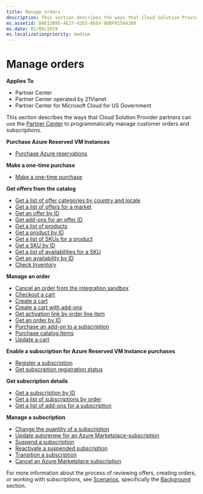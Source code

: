 ```yaml
---
title: Manage orders
description: This section describes the ways that Cloud Solution Provider partners can use the Partner Center to programmatically manage customer orders and subscriptions.
ms.assetid: D4E13B95-4E27-42E5-86E4-9DBF91564209
ms.date: 01/09/2019
ms.localizationpriority: medium
---
```


# Manage orders


**Applies To**

- Partner Center
- Partner Center operated by 21Vianet
- Partner Center for Microsoft Cloud for US Government

This section describes the ways that Cloud Solution Provider partners can use the [Partner Center](index.md) to programmatically manage customer orders and subscriptions.

**Purchase Azure Reserved VM Instances**  
- [Purchase Azure reservations](purchase-azure-reservations.md)   

**Make a one-time purchase**  
- [Make a one-time purchase](make-a-one-time-purchase.md) 

**Get offers from the catalog**  
- [Get a list of offer categories by country and locale](get-a-list-of-offer-categories-by-country-and-locale.md)
- [Get a list of offers for a market](get-a-list-of-offers-for-a-market.md)
- [Get an offer by ID](get-an-offer-by-id.md)
- [Get add-ons for an offer ID](get-addon-offers-by-offer-id.md)
- [Get a list of products](get-a-list-of-products.md)
- [Get a product by ID](get-a-product-by-id.md)
- [Get a list of SKUs for a product](get-a-list-of-skus-for-a-product.md)
- [Get a SKU by ID](get-a-sku-by-id.md)
- [Get a list of availabilities for a SKU](get-a-list-of-availabilities-for-a-sku.md)
- [Get an availability by ID](get-an-availability-by-id.md)
- [Check Inventory](check-inventory.md)

**Manage an order**  
- [Cancel an order from the integration sandbox](cancel-an-order-from-the-integration-sandbox.md)
- [Checkout a cart](checkout-a-cart.md)
- [Create a cart](create-a-cart.md)  
- [Create a cart with add-ons](create-a-cart-with-add-ons.md)
- [Get activation link by order line item](get-activation-link-by-order-line-item.md)  
- [Get an order by ID](get-an-order-by-id.md)
- [Purchase an add-on to a subscription](purchase-an-add-on-to-a-subscription.md)
- [Purchase catalog items](purchase-catalog-items.md)
- [Update a cart](update-a-cart.md)  

**Enable a subscription for Azure Reserved VM Instance purchases**  
- [Register a subscription](register-a-subscription.md)
- [Get subscription registration status](get-subscription-registration-status.md) 

**Get subscription details**  
- [Get a subscription by ID](get-a-subscription-by-id.md)  
- [Get a list of subscriptions by order](get-a-list-of-subscriptions-by-order.md)  
- [Get a list of add-ons for a subscription](get-a-list-of-add-ons-for-a-subscription.md)  

**Manage a subscription**  
- [Change the quantity of a subscription](change-the-quantity-of-a-subscription.md)
- [Update autorenew for an Azure Marketplace-subscription](update-autorenew-for-an-azure-marketplace-subscription.md)
- [Suspend a subscription](suspend-a-subscription.md)
- [Reactivate a suspended subscription](reactivate-a-suspended-a-subscription.md)
- [Transition a subscription](transition-a-subscription.md)
- [Cancel an Azure Marketplace subscription](cancel-an-azure-marketplace-subscription.md)

For more information about the process of reviewing offers, creating orders, or working with subscriptions, see [Scenarios](scenarios.md), specifically the [Background](scenarios.md#background) section.